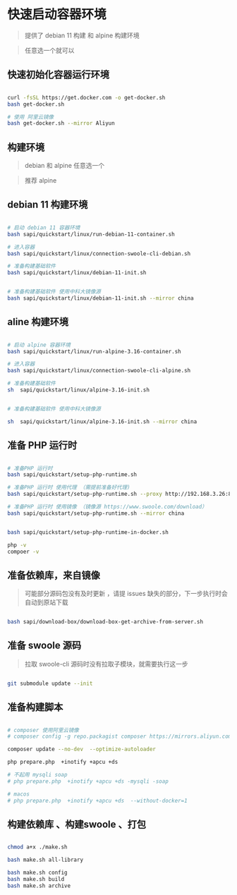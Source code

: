 # 快速启动容器环境

> 提供了 debian 11 构建 和 alpine 构建环境

> 任意选一个就可以

## 快速初始化容器运行环境

```bash

curl -fsSL https://get.docker.com -o get-docker.sh
bash get-docker.sh

# 使用 阿里云镜像
bash get-docker.sh --mirror Aliyun

```

## 构建环境

> debian 和 alpine 任意选一个

> 推荐 alpine

## debian 11 构建环境

```bash

# 启动 debian 11 容器环境
bash sapi/quickstart/linux/run-debian-11-container.sh

# 进入容器
bash sapi/quickstart/linux/connection-swoole-cli-debian.sh

# 准备构建基础软件
bash sapi/quickstart/linux/debian-11-init.sh


# 准备构建基础软件 使用中科大镜像源
bash sapi/quickstart/linux/debian-11-init.sh --mirror china
```

## aline 构建环境

```bash

# 启动 alpine 容器环境
bash sapi/quickstart/linux/run-alpine-3.16-container.sh

# 进入容器
bash sapi/quickstart/linux/connection-swoole-cli-alpine.sh

# 准备构建基础软件
sh  sapi/quickstart/linux/alpine-3.16-init.sh


# 准备构建基础软件 使用中科大镜像源

sh  sapi/quickstart/linux/alpine-3.16-init.sh --mirror china

```

## 准备 PHP 运行时

```bash

# 准备PHP 运行时
bash sapi/quickstart/setup-php-runtime.sh

# 准备PHP 运行时 使用代理 （需提前准备好代理)
bash sapi/quickstart/setup-php-runtime.sh --proxy http://192.168.3.26:8015

# 准备PHP 运行时 使用镜像 （镜像源 https://www.swoole.com/download）
bash sapi/quickstart/setup-php-runtime.sh --mirror china


bash sapi/quickstart/setup-php-runtime-in-docker.sh

php -v
compoer -v


```

## 准备依赖库，来自镜像

> 可能部分源码包没有及时更新 ，请提 issues
> 缺失的部分，下一步执行时会自动到原站下载

```bash

bash sapi/download-box/download-box-get-archive-from-server.sh

```

## 准备 swoole 源码

> 拉取 swoole-cli 源码时没有拉取子模块，就需要执行这一步

```bash

git submodule update --init

```

## 准备构建脚本

```bash

# composer 使用阿里云镜像
# composer config -g repo.packagist composer https://mirrors.aliyun.com/composer/

composer update --no-dev  --optimize-autoloader

php prepare.php  +inotify +apcu +ds

# 不起用 mysqli soap
# php prepare.php  +inotify +apcu +ds -mysqli -soap

# macos
# php prepare.php  +inotify +apcu +ds  --without-docker=1

```

## 构建依赖库 、构建swoole 、打包

```bash

chmod a+x ./make.sh

bash make.sh all-library

bash make.sh config
bash make.sh build
bash make.sh archive

```


